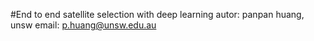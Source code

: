 #End to end satellite selection with deep learning
autor: panpan huang, unsw
email: p.huang@unsw.edu.au
